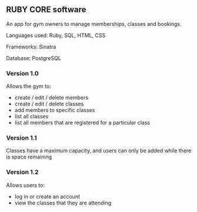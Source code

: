 ## RUBY CORE software
An app for gym owners to manage memberships, classes and bookings.


Languages used: Ruby, SQL, HTML, CSS

Frameworks: Sinatra

Database: PostgreSQL


### Version 1.0

Allows the gym to:
  - create / edit / delete members
  - create / edit / delete classes
  - add members to specific classes
  - list all classes
  - list all members that are registered for a particular class

### Version 1.1

Classes have a maximum capacity, and users can only be added while there is space remaining


### Version 1.2

Allows users to:
  - log in or create an account
  - view the classes that they are attending
